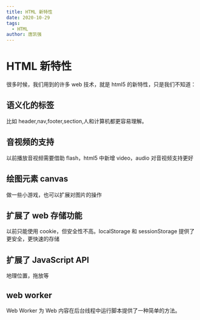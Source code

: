 ```yaml
---
title: HTML 新特性
date: 2020-10-29
tags:
  - HTML
author: 唐凯强
---
```


# HTML 新特性

很多时候，我们用到的许多 web 技术，就是 html5 的新特性，只是我们不知道：

## 语义化的标签

比如 header,nav,footer,section,人和计算机都更容易理解。

## 音视频的支持

以前播放音视频需要借助 flash，html5 中新增 video，audio 对音视频支持更好

## 绘图元素 canvas

做一些小游戏，也可以扩展对图片的操作

## 扩展了 web 存储功能

以前只能使用 cookie，但安全性不高。localStorage 和 sessionStorage 提供了更安全，更快速的存储

## 扩展了 JavaScript API

地理位置，拖放等

## web worker

Web Worker 为 Web 内容在后台线程中运行脚本提供了一种简单的方法。
